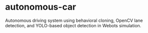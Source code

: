 # autonomous-car
Autonomous driving system using behavioral cloning, OpenCV lane detection, and YOLO-based object detection in Webots simulation.
